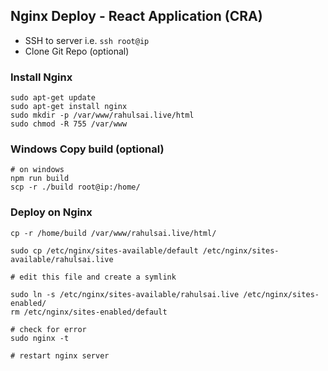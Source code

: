## Nginx Deploy - React Application (CRA) 

- SSH to server i.e. `ssh root@ip`
- Clone Git Repo (optional)

### Install Nginx
```
sudo apt-get update
sudo apt-get install nginx
sudo mkdir -p /var/www/rahulsai.live/html
sudo chmod -R 755 /var/www
```

### Windows Copy build (optional)
```
# on windows
npm run build
scp -r ./build root@ip:/home/
```
### Deploy on Nginx
```
cp -r /home/build /var/www/rahulsai.live/html/

sudo cp /etc/nginx/sites-available/default /etc/nginx/sites-available/rahulsai.live

# edit this file and create a symlink

sudo ln -s /etc/nginx/sites-available/rahulsai.live /etc/nginx/sites-enabled/
rm /etc/nginx/sites-enabled/default

# check for error
sudo nginx -t

# restart nginx server

```